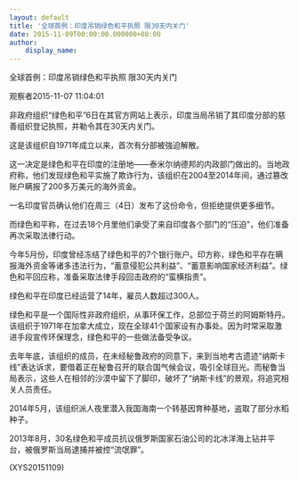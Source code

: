```yaml
---
layout: default
title: '全球首例：印度吊销绿色和平执照 限30天内关门'
date: 2015-11-09T00:00:00.000000+08:00
author:
    display_name: 
---
```


全球首例：印度吊销绿色和平执照 限30天内关门

观察者2015-11-07 11:04:01

非政府组织“绿色和平”6日在其官方网站上表示，印度当局吊销了其印度分部的慈善组织登记执照，并勒令其在30天内关门。

这是该组织自1971年成立以来，首次有分部被強迫解散。

这一决定是绿色和平在印度的注册地——泰米尔纳德邦的内政部门做出的。当地政府称，他们发现绿色和平实施了欺诈行为，该组织在2004至2014年间，通过篡改账户瞒报了200多万美元的海外资金。

一名印度官员确认他们在周三（4日）发布了这份命令，但拒绝提供更多细节。

而绿色和平称，在过去18个月里他们承受了来自印度各个部门的“压迫”，他们准备再次采取法律行动。

今年5月份，印度曾经冻结了绿色和平的7个银行账户。印方称，绿色和平存在瞒报海外资金等诸多违法行为，“蓄意侵犯公共利益”、“蓄意影响国家经济利益”。绿色和平回应称，准备采取法律手段回击政府的“蛮横指责”。

绿色和平在印度已经运营了14年，雇员人数超过300人。

绿色和平是一个国际性非政府组织，从事环保工作，总部位于荷兰的阿姆斯特丹。该组织于1971年在加拿大成立，现在全球41个国家设有办事处。因为时常采取激进手段宣传环保理念，绿色和平的一些做法备受争议。

去年年底，该组织的成员，在未经秘鲁政府的同意下，来到当地考古遗迹“纳斯卡线”表达诉求，要借着正在秘鲁召开的联合国气候会议，吸引全球目光。而秘鲁当局表示，这些人在相邻的沙漠中留下了脚印，破坏了“纳斯卡线”的景观，将追究相关人员责任。

2014年5月，该组织派人夜里潜入我国海南一个转基因育种基地，盗取了部分水稻种子。

2013年8月，30名绿色和平成员抗议俄罗斯国家石油公司的北冰洋海上钻井平台，被俄罗斯当局逮捕并被控“流氓罪”。

(XYS20151109)

